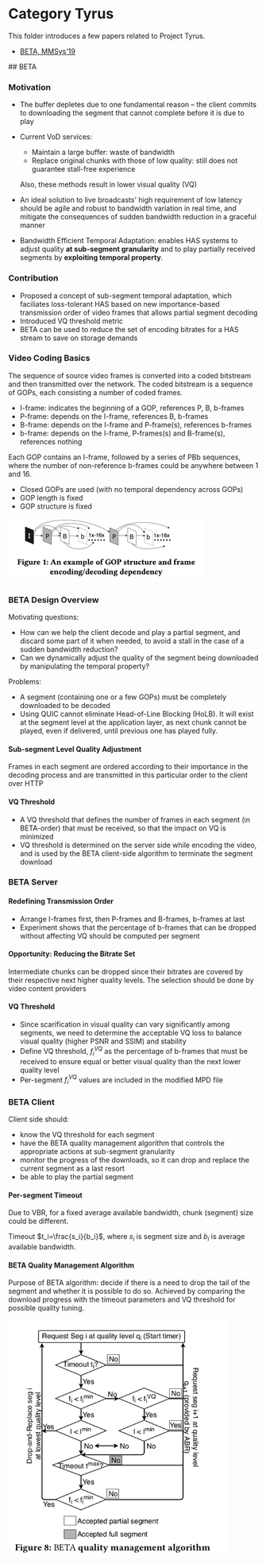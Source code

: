 # Category Tyrus

This folder introduces a few papers related to Project Tyrus.

- [BETA, MMSys'19](#beta)

<div id='beta'/>
## BETA

### Motivation

- The buffer depletes due to one fundamental reason – the client commits to downloading the segment that cannot complete before it is due to play

- Current VoD services:

  - Maintain a large buffer: waste of bandwidth
  - Replace original chunks with those of low quality: still does not guarantee stall-free experience

  Also, these methods result in lower visual quality (VQ)

- An ideal solution to live broadcasts' high requirement of low latency should be agile and robust to bandwidth variation in real time, and mitigate the consequences of sudden bandwidth reduction in a graceful manner

- Bandwidth Efficient Temporal Adaptation: enables HAS systems to adjust quality **at sub-segment granularity** and to play partially received segments by **exploiting temporal property**.



### Contribution

- Proposed a concept of sub-segment temporal adaptation, which faciliates loss-tolerant HAS based on new importance-based transmission order of video frames that allows partial segment decoding
- Introduced VQ threshold metric
- BETA can be used to reduce the set of encoding bitrates for a HAS stream to save on storage demands



### Video Coding Basics

The sequence of source video frames is converted into a coded bitstream and then transmitted over the network. The coded bitstream is a sequence of GOPs, each consisting a number of coded frames.

- I-frame: indicates the beginning of a GOP, references P, B, b-frames
- P-frame: depends on the I-frame, references B, b-frames
- B-frame: depends on the I-frame and P-frame(s), references b-frames
- b-frame: depends on the I-frame, P-frames(s) and B-frame(s), references nothing

Each GOP contains an I-frame, followed by a series of PBb sequences, where the number of non-reference b-frames could be anywhere between 1 and 16.

- Closed GOPs are used (with no temporal dependency across GOPs)
- GOP length is fixed
- GOP structure is fixed

<img src="../assets/images/beta-gop-structure.png" alt="beta-gop-structure" style="zoom:50%;" />



### BETA Design Overview

Motivating questions:

- How can we help the client decode and play a partial segment, and discard some part of it when needed, to avoid a stall in the case of a sudden bandwidth reduction?
- Can we dynamically adjust the quality of the segment being downloaded by manipulating the temporal property?

Problems:

- A segment (containing one or a few GOPs) must be completely downloaded to be decoded
- Using QUIC cannot eliminate Head-of-Line Blocking (HoLB). It will exist at the segment level at the application layer, as next chunk cannot be played, even if delivered, until previous one has played fully.



#### Sub-segment Level Quality Adjustment

Frames in each segment are ordered according to their importance in the decoding process and are transmitted in this particular order to the client over HTTP



#### VQ Threshold

- A VQ threshold that defines the number of frames in each segment (in BETA-order) that must be received, so that the impact on VQ is minimized
- VQ threshold is determined on the server side while encoding the video, and is used by the BETA client-side algorithm to terminate the segment download



### BETA Server

#### Redefining Transmission Order

- Arrange I-frames first, then P-frames and B-frames, b-frames at last
- Experiment shows that the percentage of b-frames that can be dropped without affecting VQ should be computed per segment



#### Opportunity: Reducing the Bitrate Set

Intermediate chunks can be dropped since their bitrates are covered by their respective next higher quality levels. The selection should be done by video content providers



#### VQ Threshold

- Since scarification in visual quality can vary significantly among segments, we need to determine the acceptable VQ loss to balance visual quality (higher PSNR and SSIM) and stability
- Define VQ threshold, $f_i^{VQ}$ as the percentage of b-frames that must be received to ensure equal or better visual quality than the next lower quality level
- Per-segment $f_i^{VQ}$ values are included in the modified MPD file



### BETA Client

Client side should:

- know the VQ threshold for each segment
- have the BETA quality management algorithm that controls the appropriate actions at sub-segment granularity
- monitor the progress of the downloads, so it can drop and replace the current segment as a last resort
- be able to play the partial segment



#### Per-segment Timeout

Due to VBR, for a fixed average available bandwidth, chunk (segment) size could be different.

Timeout $t_i=\frac{s_i}{b_i}$, where $s_i$ is segment size and $b_i$ is average available bandwidth.



#### BETA Quality Management Algorithm

Purpose of BETA algorithm: decide if there is a need to drop the tail of the segment and whether it is possible to do so. Achieved by comparing the download progress with the timeout parameters and VQ threshold for possible quality tuning.

<img src="../assets/images/beta-quality-management-algo.png" alt="beta-gop-structure" style="zoom:75%;" />